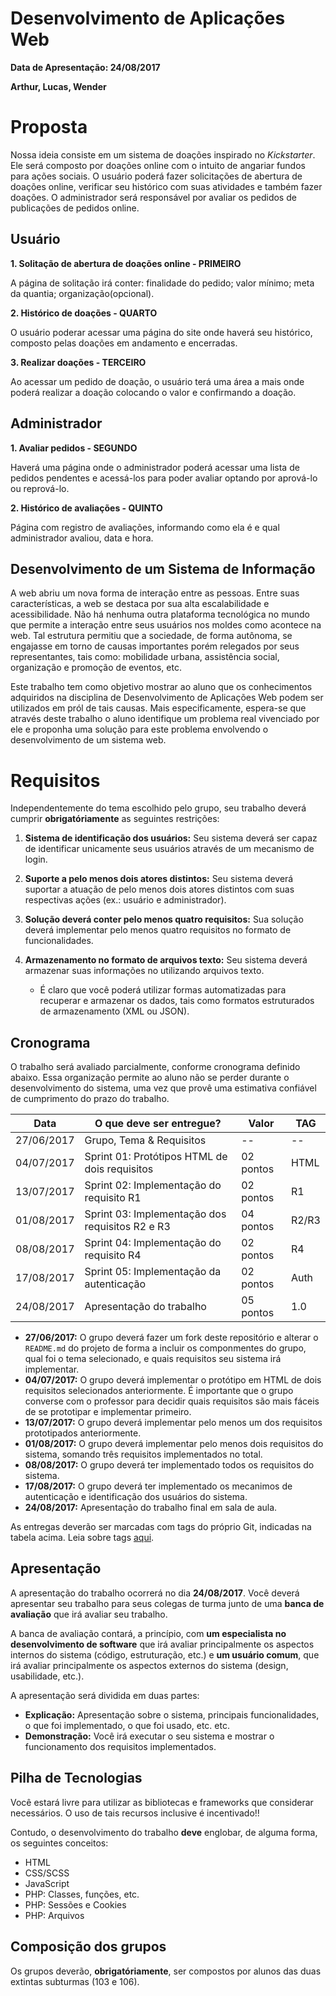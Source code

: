 # Desenvolvimento de Aplicações Web

**Data de Apresentação: 24/08/2017**

**Arthur, Lucas, Wender**

# Proposta

Nossa ideia consiste em um sistema de doações inspirado no *Kickstarter*. Ele será composto por doações online com o intuito de angariar fundos para ações sociais. O usuário poderá fazer solicitações de abertura de doações online, verificar seu histórico com suas atividades e também fazer doações. O administrador será responsável por avaliar os pedidos de publicações de pedidos online.

## Usuário

**1. Solitação de abertura de doações online - PRIMEIRO**

A página de solitação irá conter: finalidade do pedido; valor mínimo; meta da quantia; organização(opcional).

**2. Histórico de doações - QUARTO**

O usuário poderar acessar uma página do site onde haverá seu histórico, composto pelas doações em andamento e encerradas.

**3. Realizar doações - TERCEIRO**

Ao acessar um pedido de doação, o usuário terá uma área a mais onde poderá realizar a doação colocando o valor e confirmando a doação.

## Administrador

**1. Avaliar pedidos - SEGUNDO**

Haverá uma página onde o administrador poderá acessar uma lista de pedidos pendentes e acessá-los para poder avaliar optando por aprová-lo ou reprová-lo.

**2. Histórico de avaliações - QUINTO**

Página com registro de avaliações, informando como ela é e qual administrador avaliou, data e hora.

## Desenvolvimento de um Sistema de Informação

A web abriu um nova forma de interação entre as pessoas. Entre suas características, a web se destaca por sua alta escalabilidade e acessibilidade. Não há nenhuma outra plataforma tecnológica no mundo que permite a interação entre seus usuários nos moldes como acontece na web. Tal estrutura permitiu que a sociedade, de forma autônoma, se engajasse em torno de causas importantes porém relegados por seus representantes, tais como: mobilidade urbana, assistência social, organização e promoção de eventos, etc.

Este trabalho tem como objetivo mostrar ao aluno que os conhecimentos adquiridos na disciplina de Desenvolvimento de Aplicações Web podem ser utilizados em pról de tais causas. Mais especificamente, espera-se que através deste trabalho o aluno identifique um problema real vivenciado por ele e proponha uma solução para este problema envolvendo o desenvolvimento de um sistema web.

# Requisitos

Independentemente do tema escolhido pelo grupo, seu trabalho deverá cumprir **obrigatóriamente** as seguintes restrições:

1. **Sistema de identificação dos usuários:** Seu sistema deverá ser capaz de identificar unicamente seus usuários através de um mecanismo de login.

2. **Suporte a pelo menos dois atores distintos:** Seu sistema deverá suportar a atuação de pelo menos dois atores distintos com suas respectivas ações (ex.: usuário e administrador).

3. **Solução deverá conter pelo menos quatro requisitos:** Sua solução deverá implementar pelo menos quatro requisitos no formato de funcionalidades.

4. **Armazenamento no formato de arquivos texto:** Seu sistema deverá armazenar suas informações no utilizando arquivos texto.
	* É claro que você poderá utilizar formas automatizadas para recuperar e armazenar os dados, tais como formatos estruturados de armazenamento (XML ou JSON).

## Cronograma

O trabalho será avaliado parcialmente, conforme cronograma definido abaixo. Essa organização permite ao aluno não se perder durante o desenvolvimento do sistema, uma vez que provê uma estimativa confiável de cumprimento do prazo do trabalho.

| Data       | O que deve ser entregue?                        | Valor     | TAG   |
|------------|-------------------------------------------------|-----------|-------|
| 27/06/2017 | Grupo, Tema & Requisitos                        | --        | --    |
| 04/07/2017 | Sprint 01: Protótipos HTML de dois requisitos   | 02 pontos | HTML  |
| 13/07/2017 | Sprint 02: Implementação do requisito R1        | 02 pontos | R1    |
| 01/08/2017 | Sprint 03: Implementação dos requisitos R2 e R3 | 04 pontos | R2/R3 |
| 08/08/2017 | Sprint 04: Implementação do requisito R4        | 02 pontos | R4    |
| 17/08/2017 | Sprint 05: Implementação da autenticação        | 02 pontos | Auth  |
| 24/08/2017 | Apresentação do trabalho                        | 05 pontos | 1.0   |


* **27/06/2017:** O grupo deverá fazer um fork deste repositório e alterar o `README.md` do projeto de forma a incluir os componmentes do grupo, qual foi o tema selecionado, e quais requisitos seu sistema irá implementar.
* **04/07/2017:** O grupo deverá implementar o protótipo em HTML de dois requisitos selecionados anteriormente. É importante que o grupo converse com o professor para decidir quais requisitos são mais fáceis de se prototipar e implementar primeiro.
* **13/07/2017:** O grupo deverá implementar pelo menos um dos requisitos prototipados anteriormente.
* **01/08/2017:** O grupo deverá implementar pelo menos dois requisitos do sistema, somando três requisitos implementados no total.
* **08/08/2017:** O grupo deverá ter implementado todos os requisitos do sistema.
* **17/08/2017:** O grupo deverá ter implementado os mecanimos de autenticação e identificação dos usuários do sistema.
* **24/08/2017:** Apresentação do trabalho final em sala de aula.

As entregas deverão ser marcadas com tags do próprio Git, indicadas na tabela acima. Leia sobre tags [aqui](http://imasters.com.br/artigo/21127/software-livre/como-trabalhar-com-tags-no-git/?trace=1519021197&source=single).

## Apresentação

A apresentação do trabalho ocorrerá no dia **24/08/2017**. Você deverá apresentar seu trabalho para seus colegas de turma junto de uma **banca de avaliação** que irá avaliar seu trabalho.

A banca de avaliação contará, a princípio, com **um especialista no desenvolvimento de software** que irá avaliar principalmente os aspectos internos do sistema (código, estruturação, etc.) e **um usuário comum**, que irá avaliar principalmente os aspectos externos do sistema (design, usabilidade, etc.).

A apresentação será dividida em duas partes:

* **Explicação:** Apresentação sobre o sistema, principais funcionalidades, o que foi implementado, o que foi usado, etc. etc.
* **Demonstração:** Você irá executar o seu sistema e mostrar o funcionamento dos requisitos implementados.

## Pilha de Tecnologias

Você estará livre para utilizar as bibliotecas e frameworks que considerar necessários. O uso de tais recursos inclusive é incentivado!!

Contudo, o desenvolvimento do trabalho **deve** englobar, de alguma forma, os seguintes conceitos:

* HTML
* CSS/SCSS
* JavaScript
* PHP: Classes, funções, etc.
* PHP: Sessões e Cookies
* PHP: Arquivos

## Composição dos grupos

Os grupos deverão, **obrigatóriamente**, ser compostos por alunos das duas extintas subturmas (103 e 106).
